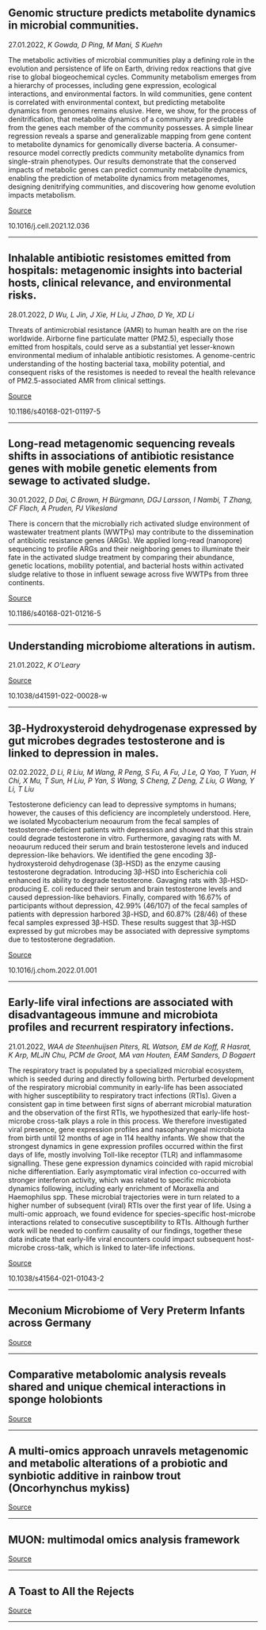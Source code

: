 ## Genomic structure predicts metabolite dynamics in microbial communities.
 27.01.2022, _K Gowda, D Ping, M Mani, S Kuehn_


The metabolic activities of microbial communities play a defining role in the evolution and persistence of life on Earth, driving redox reactions that give rise to global biogeochemical cycles. Community metabolism emerges from a hierarchy of processes, including gene expression, ecological interactions, and environmental factors. In wild communities, gene content is correlated with environmental context, but predicting metabolite dynamics from genomes remains elusive. Here, we show, for the process of denitrification, that metabolite dynamics of a community are predictable from the genes each member of the community possesses. A simple linear regression reveals a sparse and generalizable mapping from gene content to metabolite dynamics for genomically diverse bacteria. A consumer-resource model correctly predicts community metabolite dynamics from single-strain phenotypes. Our results demonstrate that the conserved impacts of metabolic genes can predict community metabolite dynamics, enabling the prediction of metabolite dynamics from metagenomes, designing denitrifying communities, and discovering how genome evolution impacts metabolism.

[Source](https://www.cell.com/cell/fulltext/S0092-8674(21)01542-7)

10.1016/j.cell.2021.12.036

---

## Inhalable antibiotic resistomes emitted from hospitals: metagenomic insights into bacterial hosts, clinical relevance, and environmental risks.
 28.01.2022, _D Wu, L Jin, J Xie, H Liu, J Zhao, D Ye, XD Li_


Threats of antimicrobial resistance (AMR) to human health are on the rise worldwide. Airborne fine particulate matter (PM2.5), especially those emitted from hospitals, could serve as a substantial yet lesser-known environmental medium of inhalable antibiotic resistomes. A genome-centric understanding of the hosting bacterial taxa, mobility potential, and consequent risks of the resistomes is needed to reveal the health relevance of PM2.5-associated AMR from clinical settings.

[Source](https://microbiomejournal.biomedcentral.com/articles/10.1186/s40168-021-01197-5)

10.1186/s40168-021-01197-5

---

## Long-read metagenomic sequencing reveals shifts in associations of antibiotic resistance genes with mobile genetic elements from sewage to activated sludge.
 30.01.2022, _D Dai, C Brown, H Bürgmann, DGJ Larsson, I Nambi, T Zhang, CF Flach, A Pruden, PJ Vikesland_


There is concern that the microbially rich activated sludge environment of wastewater treatment plants (WWTPs) may contribute to the dissemination of antibiotic resistance genes (ARGs). We applied long-read (nanopore) sequencing to profile ARGs and their neighboring genes to illuminate their fate in the activated sludge treatment by comparing their abundance, genetic locations, mobility potential, and bacterial hosts within activated sludge relative to those in influent sewage across five WWTPs from three continents.

[Source](https://microbiomejournal.biomedcentral.com/articles/10.1186/s40168-021-01216-5)

10.1186/s40168-021-01216-5

---

## Understanding microbiome alterations in autism.
 21.01.2022, _K O'Leary_



[Source](https://www.nature.com/articles/d41591-022-00028-w)

10.1038/d41591-022-00028-w

---

## 3β-Hydroxysteroid dehydrogenase expressed by gut microbes degrades testosterone and is linked to depression in males.
 02.02.2022, _D Li, R Liu, M Wang, R Peng, S Fu, A Fu, J Le, Q Yao, T Yuan, H Chi, X Mu, T Sun, H Liu, P Yan, S Wang, S Cheng, Z Deng, Z Liu, G Wang, Y Li, T Liu_


Testosterone deficiency can lead to depressive symptoms in humans; however, the causes of this deficiency are incompletely understood. Here, we isolated Mycobacterium neoaurum from the fecal samples of testosterone-deficient patients with depression and showed that this strain could degrade testosterone in vitro. Furthermore, gavaging rats with M. neoaurum reduced their serum and brain testosterone levels and induced depression-like behaviors. We identified the gene encoding 3β-hydroxysteroid dehydrogenase (3β-HSD) as the enzyme causing testosterone degradation. Introducing 3β-HSD into Escherichia coli enhanced its ability to degrade testosterone. Gavaging rats with 3β-HSD-producing E. coli reduced their serum and brain testosterone levels and caused depression-like behaviors. Finally, compared with 16.67% of participants without depression, 42.99% (46/107) of the fecal samples of patients with depression harbored 3β-HSD, and 60.87% (28/46) of these fecal samples expressed 3β-HSD. These results suggest that 3β-HSD expressed by gut microbes may be associated with depressive symptoms due to testosterone degradation.

[Source](https://www.cell.com/cell-host-microbe/fulltext/S1931-3128(22)00037-3)

10.1016/j.chom.2022.01.001

---

## Early-life viral infections are associated with disadvantageous immune and microbiota profiles and recurrent respiratory infections.
 21.01.2022, _WAA de Steenhuijsen Piters, RL Watson, EM de Koff, R Hasrat, K Arp, MLJN Chu, PCM de Groot, MA van Houten, EAM Sanders, D Bogaert_


The respiratory tract is populated by a specialized microbial ecosystem, which is seeded during and directly following birth. Perturbed development of the respiratory microbial community in early-life has been associated with higher susceptibility to respiratory tract infections (RTIs). Given a consistent gap in time between first signs of aberrant microbial maturation and the observation of the first RTIs, we hypothesized that early-life host-microbe cross-talk plays a role in this process. We therefore investigated viral presence, gene expression profiles and nasopharyngeal microbiota from birth until 12 months of age in 114 healthy infants. We show that the strongest dynamics in gene expression profiles occurred within the first days of life, mostly involving Toll-like receptor (TLR) and inflammasome signalling. These gene expression dynamics coincided with rapid microbial niche differentiation. Early asymptomatic viral infection co-occurred with stronger interferon activity, which was related to specific microbiota dynamics following, including early enrichment of Moraxella and Haemophilus spp. These microbial trajectories were in turn related to a higher number of subsequent (viral) RTIs over the first year of life. Using a multi-omic approach, we found evidence for species-specific host-microbe interactions related to consecutive susceptibility to RTIs. Although further work will be needed to confirm causality of our findings, together these data indicate that early-life viral encounters could impact subsequent host-microbe cross-talk, which is linked to later-life infections.

[Source](https://www.nature.com/articles/s41564-021-01043-2)

10.1038/s41564-021-01043-2

---

## Meconium Microbiome of Very Preterm Infants across Germany 

[Source](https://journals.asm.org/doi/10.1128/msphere.00808-21)

---

## Comparative metabolomic analysis reveals shared and unique chemical interactions in sponge holobionts

[Source](https://microbiomejournal.biomedcentral.com/articles/10.1186/s40168-021-01220-9)

---

## A multi-omics approach unravels metagenomic and metabolic alterations of a probiotic and synbiotic additive in rainbow trout (Oncorhynchus mykiss) 

[Source](https://microbiomejournal.biomedcentral.com/articles/10.1186/s40168-021-01221-8)

---

## MUON: multimodal omics analysis framework

[Source](https://genomebiology.biomedcentral.com/articles/10.1186/s13059-021-02577-8)

---

## A Toast to All the Rejects

[Source](https://www.theatlantic.com/family/archive/2022/01/celebrate-your-rejections-failures/621327/)

---

